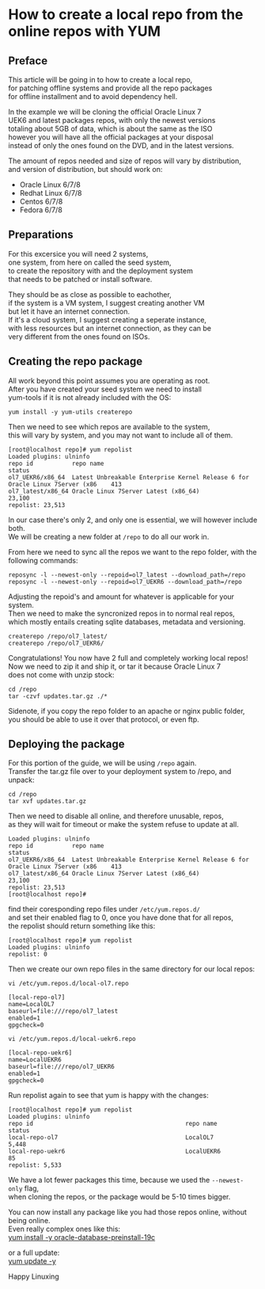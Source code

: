 # How to create a local repo from the online repos with YUM
## Preface
This article will be going in to how to create a local repo,  
for patching offline systems and provide all the repo packages  
for offline installment and to avoid dependency hell.  
  
In the example we will be cloning the official Oracle Linux 7  
UEK6 and latest packages repos, with only the newest versions  
totaling about 5GB of data, which is about the same as the ISO  
however you will have all the official packages at your disposal  
instead of only the ones found on the DVD, and in the latest versions.  
  
The amount of repos needed and size of repos will vary by distribution,  
and version of distribution, but should work on:  
- Oracle Linux 6/7/8
- Redhat Linux 6/7/8
- Centos 6/7/8
- Fedora 6/7/8

## Preparations
For this excersice you will need 2 systems,  
one system, from here on called the seed system,  
to create the repository with and the deployment system  
that needs to be patched or install software.  
  
They should be as close as possible to eachother,  
if the system is a VM system, I suggest creating another VM  
but let it have an internet connection.  
If it's a cloud system, I suggest creating a seperate instance,  
with less resources but an internet connection, as they can be  
very different from the ones found on ISOs.  

## Creating the repo package
All work beyond this point assumes you are operating as root.  
After you have created your seed system we need to install  
yum-tools if it is not already included with the OS:  
```  
yum install -y yum-utils createrepo
```  
Then we need to see which repos are available to the system,  
this will vary by system, and you may not want to include all of them.  
```
[root@localhost repo]# yum repolist
Loaded plugins: ulninfo
repo id           repo name                                                                    status
ol7_UEKR6/x86_64  Latest Unbreakable Enterprise Kernel Release 6 for Oracle Linux 7Server (x86    413
ol7_latest/x86_64 Oracle Linux 7Server Latest (x86_64)                                         23,100
repolist: 23,513

```  
In our case there's only 2, and only one is essential, we will however include both.  
We will be creating a new folder at ```/repo``` to do all our work in.  

From here we need to sync all the repos we want to the repo folder, with the following commands:  
```  
reposync -l --newest-only --repoid=ol7_latest --download_path=/repo
reposync -l --newest-only --repoid=ol7_UEKR6 --download_path=/repo
```  
Adjusting the repoid's and amount for whatever is applicable for your system.  
Then we need to make the syncronized repos in to normal real repos,  
which mostly entails creating sqlite databases, metadata and versioning.  
```
createrepo /repo/ol7_latest/
createrepo /repo/ol7_UEKR6/
```  
Congratulations! You now have 2 full and completely working local repos!  
Now we need to zip it and ship it, or tar it because Oracle Linux 7  
does not come with unzip stock:  
```
cd /repo
tar -czvf updates.tar.gz ./*
```  
Sidenote, if you copy the repo folder to an apache or nginx public folder,  
you should be able to use it over that protocol, or even ftp.  
## Deploying the package
For this portion of the guide, we will be using ```/repo``` again.  
Transfer the tar.gz file over to your deployment system to /repo, and unpack:
```
cd /repo
tar xvf updates.tar.gz
```  
Then we need to disable all online, and therefore unusable, repos,  
as they will wait for timeout or make the system refuse to update at all.  
```
Loaded plugins: ulninfo
repo id           repo name                                                                    status
ol7_UEKR6/x86_64  Latest Unbreakable Enterprise Kernel Release 6 for Oracle Linux 7Server (x86    413
ol7_latest/x86_64 Oracle Linux 7Server Latest (x86_64)                                         23,100
repolist: 23,513
[root@localhost repo]#
```  
find their coresponding repo files under ```/etc/yum.repos.d/```  
and set their enabled flag to 0, once you have done that for all repos,  
the repolist should return something like this:  
```
[root@localhost repo]# yum repolist
Loaded plugins: ulninfo
repolist: 0
```  
Then we create our own repo files in the same directory for our local repos:  
```
vi /etc/yum.repos.d/local-ol7.repo
```
```
[local-repo-ol7]
name=LocalOL7
baseurl=file:///repo/ol7_latest
enabled=1
gpgcheck=0
```  
```
vi /etc/yum.repos.d/local-uekr6.repo
```
```
[local-repo-uekr6]
name=LocalUEKR6
baseurl=file:///repo/ol7_UEKR6
enabled=1
gpgcheck=0
```  
Run repolist again to see that yum is happy with the changes:  
``` 
[root@localhost repo]# yum repolist
Loaded plugins: ulninfo
repo id                                           repo name                                    status
local-repo-ol7                                    LocalOL7                                     5,448
local-repo-uekr6                                  LocalUEKR6                                      85
repolist: 5,533

```  
We have a lot fewer packages this time, because we used the ```--newest-only``` flag,  
when cloning the repos, or the package would be 5-10 times bigger.  
  
You can now install any package like you had those repos online, without being online.  
Even really complex ones like this:  
[yum install -y oracle-database-preinstall-19c](resources/prereq_output.md)
  
or a full update:  
[yum update -y](resources/update_output.md)

Happy Linuxing  
